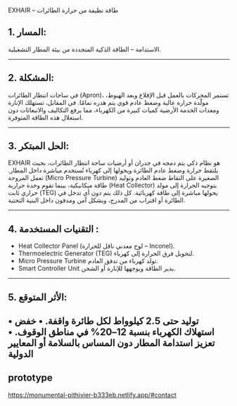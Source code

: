 
 EXHAIR – طاقة نظيفة من حرارة الطائرات
 
## 1. المسار:
الاستدامة – الطاقة الذكية المتجددة من بيئة المطار التشغيلية.

---
## 2. المشكلة:
في ساحات انتظار الطائرات (Apron)، تستمر المحركات بالعمل قبل الإقلاع وبعد الهبوط، مولّدة حرارة عالية وضغط عادم قوي يتم هدره تمامًا. في المقابل، تستهلك الإنارة ومعدات الخدمة الأرضية كميات كبيرة من الكهرباء، مما يرفع التكاليف والانبعاثات دون استغلال هذه الطاقة المتوفرة.

 ---
## 3. الحل المبتكر:
EXHAIR هو نظام ذكي يتم دمجه في جدران أو أرضيات ساحة انتظار الطائرات، بحيث يلتقط حرارة وضغط عادم الطائرة ويحولها إلى كهرباء تُستخدم مباشرة داخل المطار.
تعمل المروحة (Micro Pressure Turbine) الصغيرة على التقاط ضغط العادم وتوليد طاقة ميكانيكية، بينما تقوم وحدة حرارية (Heat Collector) بتوجيه الحرارة إلى مولد حراري ثابت (TEG) يحولها مباشرة إلى طاقة كهربائية.
كل ذلك يتم دون أي تدخل في الطائرة أو اقتراب من المدرج، وبشكل آمن ومدفون داخل البنية التحتية.

---
## 4. التقنيات المستخدمة :

 - Heat Collector Panel (لوح معدني ناقل للحرارة – Inconel).
 - Thermoelectric Generator (TEG) لتحويل فرق الحرارة إلى كهرباء.
 - Micro Pressure Turbine تولد كهرباء من تدفق العادم.
 - Smart Controller Unit يدير الطاقة ويوجهها للإنارة أو الشحن.

---
## 5. الأثر المتوقع:

 • توليد حتى 2.5 كيلوواط لكل طائرة واقفة.
 • خفض استهلاك الكهرباء بنسبة 12–20% في مناطق الوقوف.
 • تعزيز استدامة المطار دون المساس 
بالسلامة أو المعايير الدولية
---

## prototype 
                            
https://monumental-pithivier-b333eb.netlify.app/#contact
